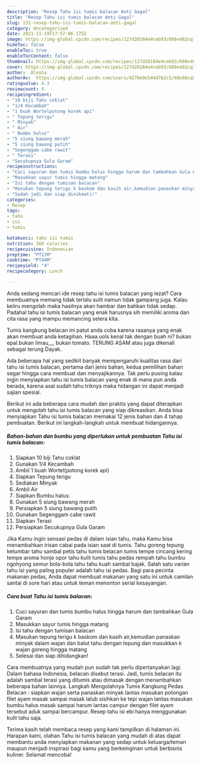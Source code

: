 ```yaml
---
description: "Resep Tahu isi tumis balacan Anti Gagal"
title: "Resep Tahu isi tumis balacan Anti Gagal"
slug: 131-resep-tahu-isi-tumis-balacan-anti-gagal
category: Uncategorized
date: 2021-11-19T17:57:06.175Z
image: https://img-global.cpcdn.com/recipes/127d28184e4ceb93/680x482cq70/tahu-isi-tumis-balacan-foto-resep-utama.jpg
hideToc: false
enableToc: true
enableTocContent: false
thumbnail: https://img-global.cpcdn.com/recipes/127d28184e4ceb93/680x482cq70/tahu-isi-tumis-balacan-foto-resep-utama.jpg
cover: https://img-global.cpcdn.com/recipes/127d28184e4ceb93/680x482cq70/tahu-isi-tumis-balacan-foto-resep-utama.jpg
author:  Alesha
authorAv:  https://img-global.cpcdn.com/users/4270e9e544d762c5/60x60cq50/avatar.jpg
ratingvalue: 4.3
reviewcount: 4
recipeingredient:
- "10 biji Tahu coklat"
- "1/4 Kecambah"
- "1 buah Wortelpotong korek api"
- " Tepung terigu"
- " Minyak"
- " Air"
- " Bumbu halus"
- "5 siung bawang merah"
- "5 siung bawang putih"
- "Segenggam cabe rawit"
- " Terasi"
- "Secukupnya Gula Garam"
recipeinstructions:
- "Cuci sayuran dan tumis bumbu halus hingga harum dan tambahkan Gula Garam"
- "Masukkan sayur tumis hingga matang"
- "Isi tahu dengan tumisan balacan"
- "Masukan tepung terigu k baskom dan kasih air,kemudian panaskan minyak dalam wajan dan balut tahu dengan tepung dan masukkan k wajan goreng hingga matang"
- "Sudah jadi dan siap dinikmati!"
categories:
- Resep
tags:
- tahu
- isi
- tumis

katakunci: tahu isi tumis 
nutrition: 169 calories
recipecuisine: Indonesian
preptime: "PT17M"
cooktime: "PT44M"
recipeyield: "4"
recipecategory: Lunch

---
```



Anda sedang mencari ide resep tahu isi tumis balacan yang lezat? Cara membuatnya memang tidak terlalu sulit namun tidak gampang juga. Kalau keliru mengolah maka hasilnya akan hambar dan bahkan tidak sedap. Padahal tahu isi tumis balacan yang enak harusnya sih memiliki aroma dan cita rasa yang mampu memancing selera kita.


Tumis kangkung belacan ini patut anda coba karena rasanya yang enak akan membuat anda ketagihan. Haaa.uols kenal tak dengan buah ni? bukan epal.bukan limau,,,, bukan tomato. TERUNG ASAM atau juga dikenali sebagai terung Dayak.

Ada beberapa hal yang sedikit banyak mempengaruhi kualitas rasa dari tahu isi tumis balacan, pertama dari jenis bahan, kedua pemilihan bahan segar hingga cara membuat dan menyajikannya. Tak perlu pusing kalau ingin menyiapkan tahu isi tumis balacan yang enak di mana pun anda berada, karena asal sudah tahu triknya maka hidangan ini dapat menjadi sajian spesial.


Berikut ini ada beberapa cara mudah dan praktis yang dapat diterapkan untuk mengolah tahu isi tumis balacan yang siap dikreasikan. Anda bisa menyiapkan Tahu isi tumis balacan memakai 12 jenis bahan dan 4 tahap pembuatan. Berikut ini langkah-langkah untuk membuat hidangannya.

<!--inarticleads1-->

##### Bahan-bahan dan bumbu yang diperlukan untuk pembuatan Tahu isi tumis balacan:

1. Siapkan 10 biji Tahu coklat
1. Gunakan 1/4 Kecambah
1. Ambil 1 buah Wortel(potong korek api)
1. Siapkan  Tepung terigu
1. Sediakan  Minyak
1. Ambil  Air
1. Siapkan  Bumbu halus:
1. Gunakan 5 siung bawang merah
1. Persiapkan 5 siung bawang putih
1. Gunakan Segenggam cabe rawit
1. Siapkan  Terasi
1. Persiapkan Secukupnya Gula Garam


Jika Kamu ingin sensasi pedas di dalam isian tahu, maka Kamu bisa menambahkan irisan cabai pada isian saat di tumis. Tahu goreng tepung ketumbar tahu sambal petis tahu tumis belacan tumis tempe cincang kering tempe aroma honje opor tahu kulit tumis tahu pedas rempah tahu bumbu ngohyong semur bola-bola tahu tahu kuah sambal bajak. Salah satu varian tahu isi yang paling populer adalah tahu isi pedas. Bagi para pecinta makanan pedas, Anda dapat membuat makanan yang satu ini untuk camilan santai di sore hari atau untuk teman menonton serial kesayangan. 

<!--inarticleads2-->

##### Cara buat Tahu isi tumis balacan:

1. Cuci sayuran dan tumis bumbu halus hingga harum dan tambahkan Gula Garam
1. Masukkan sayur tumis hingga matang
1. Isi tahu dengan tumisan balacan
1. Masukan tepung terigu k baskom dan kasih air,kemudian panaskan minyak dalam wajan dan balut tahu dengan tepung dan masukkan k wajan goreng hingga matang
1. Selesai dan siap dihidangkan!

Cara membuatnya yang mudah pun sudah tak perlu dipertanyakan lagi. Dalam bahasa Indonesia, belacan disebut terasi. Jadi, tumis belacan itu adalah sambal terasi yang ditumis atau dimasak dengan menambahkan beberapa bahan lainnya. Langkah Mengolahnya Tumis Kangkung Pedas Belacan : siapkan wajan serta panaskan minyak lantas masukan potongan filet ayam masak sampai masak lalub sisihkan ke tepi wajan lantas masukan bumbu halus masak sampai harum lantas campur dengan filet ayam tersebut aduk sampai bercampur. Resep tahu isi ebi hanya menggunakan kulit tahu saja. 

Terima kasih telah membaca resep yang kami tampilkan di halaman ini. Harapan kami, olahan Tahu isi tumis balacan yang mudah di atas dapat membantu anda menyiapkan makanan yang sedap untuk keluarga/teman maupun menjadi inspirasi bagi kamu yang berkeinginan untuk berbisnis kuliner. Selamat mencoba!
